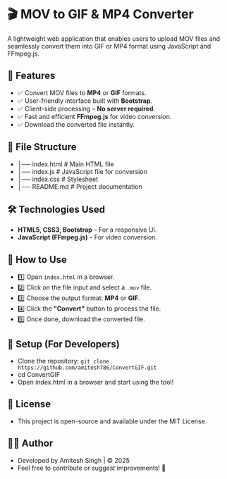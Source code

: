 # 🎬 MOV to GIF & MP4 Converter
A lightweight web application that enables users to upload MOV files and seamlessly convert them into GIF or MP4 format using JavaScript and FFmpeg.js.

## 🚀 Features
- ✅ Convert MOV files to **MP4** or **GIF** formats.  
- ✅ User-friendly interface built with **Bootstrap**.  
- ✅ Client-side processing – **No server required**.  
- ✅ Fast and efficient **FFmpeg.js** for video conversion.  
- ✅ Download the converted file instantly.

## 📂 File Structure
- │── index.html           # Main HTML file
- │── index.js             # JavaScript file for conversion
- │── index.css            # Stylesheet
- │── README.md            # Project documentation

## 🛠️ Technologies Used
- **HTML5, CSS3, Bootstrap** – For a responsive UI.  
- **JavaScript (FFmpeg.js)** – For video conversion.

## 📌 How to Use
- 1️⃣ Open `index.html` in a browser.  
- 2️⃣ Click on the file input and select a `.mov` file.  
- 3️⃣ Choose the output format: **MP4** or **GIF**.  
- 4️⃣ Click the **"Convert"** button to process the file.  
- 5️⃣ Once done, download the converted file.

## 🔧 Setup (For Developers)
- Clone the repository: `git clone https://github.com/amitesh786/ConvertGIF.git`
- cd ConvertGIF
- Open index.html in a browser and start using the tool!

## 📜 License
- This project is open-source and available under the MIT License.

## 👨‍💻 Author
- Developed by Amitesh Singh | © 2025
- Feel free to contribute or suggest improvements! 🚀
